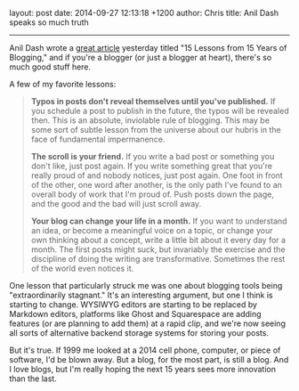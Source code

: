 layout: post
date: 2014-09-27 12:13:18 +1200
author: Chris
title: Anil Dash speaks so much truth

----

<!-- excerpt -->

Anil Dash wrote a [great article](http://dashes.com/anil/2014/09/15-lessons-from-15-years-of-blogging.html) yesterday titled "15 Lessons from 15 Years of Blogging," and if you're a blogger (or just a blogger at heart), there's so much good stuff here.

<!-- /excerpt -->

A few of my favorite lessons:

> **Typos in posts don't reveal themselves until you've published.** If you schedule a post to publish in the future, the typos will be revealed then. This is an absolute, inviolable rule of blogging. This may be some sort of subtle lesson from the universe about our hubris in the face of fundamental impermanence.
>
> **The scroll is your friend.** If you write a bad post or something you don't like, just post again. If you write something great that you're really proud of and nobody notices, just post again. One foot in front of the other, one word after another, is the only path I've found to an overall body of work that I'm proud of. Push posts down the page, and the good and the bad will just scroll away.
>
> **Your blog can change your life in a month.** If you want to understand an idea, or become a meaningful voice on a topic, or change your own thinking about a concept, write a little bit about it every day for a month. The first posts might suck, but invariably the exercise and the discipline of doing the writing are transformative. Sometimes the rest of the world even notices it.

One lesson that particularly struck me was one about blogging tools being "extraordinarily stagnant." It's an interesting argument, but one I think is starting to change. WYSIWYG editors are starting to be replaced by Markdown editors,  platforms like Ghost and Squarespace are adding features (or are planning to add them) at a rapid clip, and we're now seeing all sorts of alternative backend storage systems for storing your posts.

But it's true. If 1999 me looked at a 2014 cell phone, computer, or piece of software, I'd be blown away. But a blog, for the most part, is still a blog. And I love blogs, but I'm really hoping the next 15 years sees more innovation than the last.